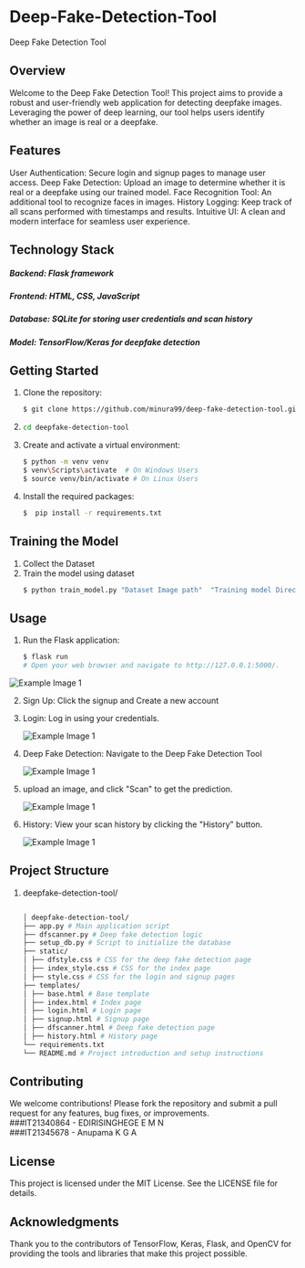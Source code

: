 # Deep-Fake-Detection-Tool
Deep Fake Detection Tool
## Overview
Welcome to the Deep Fake Detection Tool! This project aims to provide a robust and user-friendly web application for detecting deepfake images. Leveraging the power of deep learning, our tool helps users identify whether an image is real or a deepfake.

## Features
User Authentication: Secure login and signup pages to manage user access.
Deep Fake Detection: Upload an image to determine whether it is real or a deepfake using our trained model.
Face Recognition Tool: An additional tool to recognize faces in images.
History Logging: Keep track of all scans performed with timestamps and results.
Intuitive UI: A clean and modern interface for seamless user experience.
## Technology Stack
##### Backend: Flask framework
##### Frontend: HTML, CSS, JavaScript
##### Database: SQLite for storing user credentials and scan history
##### Model: TensorFlow/Keras for deepfake detection
## Getting Started
1. Clone the repository:
   ```bash
   $ git clone https://github.com/minura99/deep-fake-detection-tool.git
2. ```bash
   cd deepfake-detection-tool
3. Create and activate a virtual environment:
   ```bash
   $ python -m venv venv
   $ venv\Scripts\activate  # On Windows Users
   $ source venv/bin/activate # On Linux Users
4. Install the required packages:
   ```bash
   $  pip install -r requirements.txt
## Training the Model
1. Collect the Dataset
2. Train the model using dataset
    ```bash
   $ python train_model.py "Dataset Image path"  "Training model Directory"
## Usage
1. Run the Flask application:
    ```bash
    $ flask run
    # Open your web browser and navigate to http://127.0.0.1:5000/.
  ![Example Image 1](Images/logscreen.png) </br>

2. Sign Up: Click the signup and Create a new account</br>

3. Login: Log in using your credentials.
   
   ![Example Image 1](Images/Home.png) </br>

5. Deep Fake Detection: Navigate to the Deep Fake Detection Tool

   ![Example Image 1](Images/deepfakesec.png) </br>

6. upload an image, and click "Scan" to get the prediction.

   ![Example Image 1](Images/result.png) </br>
   
7. History: View your scan history by clicking the "History" button.
   
   ![Example Image 1](Images/history.png) </br>
   
## Project Structure
1. deepfake-detection-tool/
   ```bash
   
   │ deepfake-detection-tool/
   ├── app.py # Main application script
   ├── dfscanner.py # Deep fake detection logic
   ├── setup_db.py # Script to initialize the database
   ├── static/
   │ ├── dfstyle.css # CSS for the deep fake detection page
   │ ├── index_style.css # CSS for the index page
   │ ├── style.css # CSS for the login and signup pages
   ├── templates/
   │ ├── base.html # Base template
   │ ├── index.html # Index page
   │ ├── login.html # Login page
   │ ├── signup.html # Signup page
   │ ├── dfscanner.html # Deep fake detection page
   │ ├── history.html # History page
   └── requirements.txt
   └── README.md # Project introduction and setup instructions

## Contributing
We welcome contributions! Please fork the repository and submit a pull request for any features, bug fixes, or improvements.</br>
###IT21340864 - EDIRISINGHEGE E M N </br>
###IT21345678 - Anupama K G A

## License
This project is licensed under the MIT License. See the LICENSE file for details.

## Acknowledgments
Thank you to the contributors of TensorFlow, Keras, Flask, and OpenCV for providing the tools and libraries that make this project possible.
